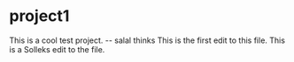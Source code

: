 project1
========

This is a cool test project.  -- salal thinks
This is the first edit to this file.
This is a Solleks edit to the file.
